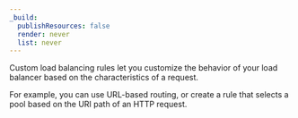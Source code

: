 ```yaml
---
_build:
  publishResources: false
  render: never
  list: never
---
```


Custom load balancing rules let you customize the behavior of your load balancer based on the characteristics of a request.

For example, you can use URL-based routing, or create a rule that selects a pool based on the URI path of an HTTP request.